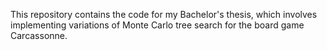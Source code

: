 This repository contains the code for my Bachelor's thesis, which involves implementing variations of Monte Carlo tree search for the board game Carcassonne.
